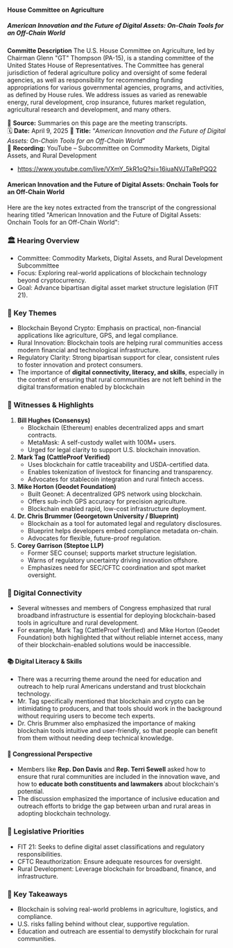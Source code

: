 #### House Committee on Agriculture
##### _American Innovation and the Future of Digital Assets: On-Chain Tools for an Off-Chain World_

**Committe Description**
The U.S. House Committee on Agriculture, led by Chairman Glenn "GT" Thompson (PA-15), is a standing committee of the United States House of Representatives. The Committee has general jurisdiction of federal agriculture policy and oversight of some federal agencies, as well as responsibility for recommending funding appropriations for various governmental agencies, programs, and activities, as defined by House rules. We address issues as varied as renewable energy, rural development, crop insurance, futures market regulation, agricultural research and development, and many others.

📄 **Source:** Summaries on this page are the meeting transcripts.  
🗓️ **Date:** April 9, 2025
📌 **Title:** “_American Innovation and the Future of Digital Assets: On-Chain Tools for an Off-Chain World_”  
🎥 **Recording:** YouTube – Subcommittee on Commodity Markets, Digital Assets, and Rural Development
- https://www.youtube.com/live/VXmY_5kR1oQ?si=16iuaNVJTaRePQQ2
    
#### American Innovation and the Future of Digital Assets: Onchain Tools for an Off-Chain World
Here are the key notes extracted from the transcript of the congressional hearing titled "American Innovation and the Future of Digital Assets: Onchain Tools for an Off-Chain World":

### 🏛️ Hearing Overview
- Committee: Commodity Markets, Digital Assets, and Rural Development Subcommittee
- Focus: Exploring real-world applications of blockchain technology beyond cryptocurrency.
- Goal: Advance bipartisan digital asset market structure legislation (FIT 21).

### 🎯 Key Themes
- Blockchain Beyond Crypto: Emphasis on practical, non-financial applications like agriculture, GPS, and legal compliance.
- Rural Innovation: Blockchain tools are helping rural communities access modern financial and technological infrastructure.
- Regulatory Clarity: Strong bipartisan support for clear, consistent rules to foster innovation and protect consumers.
- The importance of **digital connectivity, literacy, and skills**, especially in the context of ensuring that rural communities are not left behind in the digital transformation enabled by blockchain

### 👥 Witnesses & Highlights
1. **Bill Hughes (Consensys)**
    - Blockchain (Ethereum) enables decentralized apps and smart contracts.
    - MetaMask: A self-custody wallet with 100M+ users.
    - Urged for legal clarity to support U.S. blockchain innovation.
2. **Mark Tag (CattleProof Verified)**
    - Uses blockchain for cattle traceability and USDA-certified data.
    - Enables tokenization of livestock for financing and transparency.
    - Advocates for stablecoin integration and rural fintech access.
3. **Mike Horton (Geodet Foundation)**
    - Built Geonet: A decentralized GPS network using blockchain.
    - Offers sub-inch GPS accuracy for precision agriculture.
    - Blockchain enabled rapid, low-cost infrastructure deployment.
4. **Dr. Chris Brummer (Georgetown University / Blueprint)**
    - Blockchain as a tool for automated legal and regulatory disclosures.
    - Blueprint helps developers embed compliance metadata on-chain.
    - Advocates for flexible, future-proof regulation.
5. **Corey Garrison (Steptoe LLP)**
    - Former SEC counsel; supports market structure legislation.
    - Warns of regulatory uncertainty driving innovation offshore.
    - Emphasizes need for SEC/CFTC coordination and spot market oversight.

### 🔌 Digital Connectivity
- Several witnesses and members of Congress emphasized that rural broadband infrastructure is essential for deploying blockchain-based tools in agriculture and rural development.
- For example, Mark Tag (CattleProof Verified) and Mike Horton (Geodet Foundation) both highlighted that without reliable internet access, many of their blockchain-enabled solutions would be inaccessible.

#### 📚 Digital Literacy & Skills
- There was a recurring theme around the need for education and outreach to help rural Americans understand and trust blockchain technology.
- Mr. Tag specifically mentioned that blockchain and crypto can be intimidating to producers, and that tools should work in the background without requiring users to become tech experts.
- Dr. Chris Brummer also emphasized the importance of making blockchain tools intuitive and user-friendly, so that people can benefit from them without needing deep technical knowledge.

#### 🧠 Congressional Perspective
- Members like **Rep. Don Davis** and **Rep. Terri Sewell** asked how to ensure that rural communities are included in the innovation wave, and how to **educate both constituents and lawmakers** about blockchain's potential.
- The discussion emphasized the importance of inclusive education and outreach efforts to bridge the gap between urban and rural areas in adopting blockchain technology.

### 🧩 Legislative Priorities
- FIT 21: Seeks to define digital asset classifications and regulatory responsibilities.
- CFTC Reauthorization: Ensure adequate resources for oversight.
- Rural Development: Leverage blockchain for broadband, finance, and infrastructure.

### 🧠 Key Takeaways
- Blockchain is solving real-world problems in agriculture, logistics, and compliance.
- U.S. risks falling behind without clear, supportive regulation.
- Education and outreach are essential to demystify blockchain for rural communities.

